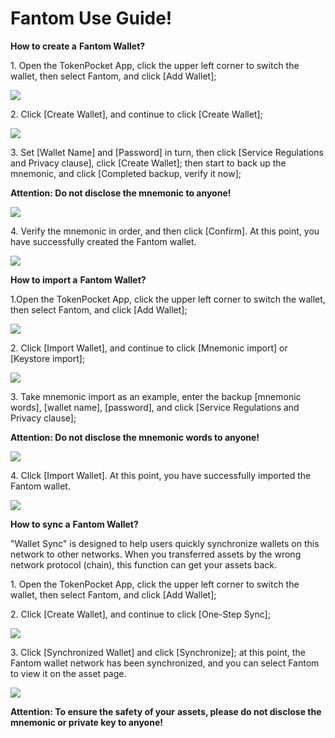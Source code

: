 # Fantom Use Guide!

**How to create a** **Fantom Wallet?**

1\. Open the TokenPocket App, click the upper left corner to switch the wallet, then select Fantom, and click \[Add Wallet];

![](<../../.gitbook/assets/1 (12).png>)

2\. Click \[Create Wallet], and continue to click \[Create Wallet];

![](<../../.gitbook/assets/2 (14) (1).png>)

3\. Set \[Wallet Name] and \[Password] in turn, then click \[Service Regulations and Privacy clause], click \[Create Wallet]; then start to back up the mnemonic, and click \[Completed backup, verify it now];

**Attention: Do not disclose the mnemonic to anyone!**

![](<../../.gitbook/assets/3 (12) (1).png>)

4\. Verify the mnemonic in order, and then click \[Confirm]. At this point, you have successfully created the Fantom wallet.

![](<../../.gitbook/assets/4 (7) (1).png>)

**How to import a** **Fantom Wallet?**

1.Open the TokenPocket App, click the upper left corner to switch the wallet, then select Fantom, and click \[Add Wallet];

![](<../../.gitbook/assets/5 (3).png>)

2\. Click \[Import Wallet], and continue to click \[Mnemonic import] or \[Keystore import];

![](<../../.gitbook/assets/6 (2).png>)

3\. Take mnemonic import as an example, enter the backup \[mnemonic words], \[wallet name], \[password], and click \[Service Regulations and Privacy clause];

**Attention: Do not disclose the mnemonic words to anyone!**

![](<../../.gitbook/assets/7 (2).png>)

4\. Click \[Import Wallet]. At this point, you have successfully imported the Fantom wallet.

![](../../.gitbook/assets/8.png)

**How to sync a** **Fantom Wallet?**

"Wallet Sync" is designed to help users quickly synchronize wallets on this network to other networks. When you transferred assets by the wrong network protocol (chain), this function can get your assets back.

1\. Open the TokenPocket App, click the upper left corner to switch the wallet, then select Fantom, and click \[Add Wallet];



2\. Click \[Create Wallet], and continue to click \[One-Step Sync];

![](<../../.gitbook/assets/10 (1).png>)

3\. Click \[Synchronized Wallet] and click \[Synchronize]; at this point, the Fantom wallet network has been synchronized, and you can select Fantom to view it on the asset page.

![](<../../.gitbook/assets/11 (1).png>)

**Attention: To ensure the safety of your** **assets, please do not disclose the mnemonic or private key to anyone!**
